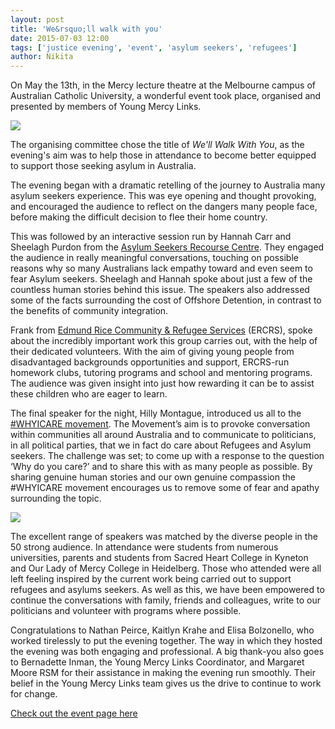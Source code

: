 ```yaml
---
layout: post
title: 'We&rsquo;ll walk with you'
date: 2015-07-03 12:00
tags: ['justice evening', 'event', 'asylum seekers', 'refugees']
author: Nikita
---
```

On May the 13th, in the Mercy lecture theatre at the Melbourne campus of Australian Catholic University, a wonderful event took place, organised and presented by members of Young Mercy Links.

<img src="http://institute.mercy.org.au/_uploads/fcknw//just_Mercy/web-We_ll-walk-with-you-buttons.jpg">

The organising committee chose the title of *We'll Walk With You*, as the evening's aim was to help those in attendance to become better equipped to support those seeking asylum in Australia.

The evening began with a dramatic retelling of the journey to Australia many asylum seekers experience. This was eye opening and thought provoking, and encouraged the audience to reflect on the dangers many people face, before making the difficult decision to flee their home country.

This was followed by an interactive session run by Hannah Carr and Sheelagh Purdon from the [Asylum Seekers Recourse Centre](http://www.asrc.org.au). They engaged the audience in really meaningful conversations, touching on possible reasons why so many Australians lack empathy toward and even seem to fear Asylum seekers. Sheelagh and Hannah spoke about just a few of the countless human stories behind this issue. The speakers also addressed some of the facts surrounding the cost of Offshore Detention, in contrast to the benefits of community integration.

Frank from [Edmund Rice Community & Refugee Services](http://www.ercrs.com.au) (ERCRS), spoke about the incredibly important work this group carries out, with the help of their dedicated volunteers. With the aim of giving young people from disadvantaged backgrounds opportunities and support, ERCRS-run homework clubs, tutoring programs and school and mentoring programs. The audience was given insight into just how rewarding it can be to assist these children who are eager to learn.

The final speaker for the night, Hilly Montague, introduced us all to the [#WHYICARE movement](https://www.facebook.com/groups/868263339884001/). The Movement’s aim is to provoke conversation within communities all around Australia and to communicate to politicians, in all political parties, that we in fact do care about Refugees and Asylum seekers. The challenge was set; to come up with a response to the question ‘Why do you care?’ and to share this with as many people as possible. By sharing genuine human stories and our own genuine compassion the #WHYICARE movement encourages us to remove some of fear and apathy surrounding the topic.

<img src="http://institute.mercy.org.au/_uploads/fcknw//just_Mercy/web-We_ll-walk-with-you-group.jpg">

The excellent range of speakers was matched by the diverse people in the 50 strong audience. In attendance were students from numerous universities, parents and students from Sacred Heart College in Kyneton and Our Lady of Mercy College in Heidelberg. Those who attended were all left feeling inspired by the current work being carried out to support refugees and asylums seekers. As well as this, we have been empowered to continue the conversations with family, friends and colleagues, write to our politicians and volunteer with programs where possible.

Congratulations to Nathan Peirce, Kaitlyn Krahe and Elisa Bolzonello, who worked tirelessly to put the evening together. The way in which they hosted the evening was both engaging and professional. A big thank-you also goes to Bernadette Inman, the Young Mercy Links Coordinator, and Margaret Moore RSM for their assistance in making the evening run smoothly. Their belief in the Young Mercy Links team gives us the drive to continue to work for change.

[Check out the event page here](events/2015/social-justice-night-2.html)